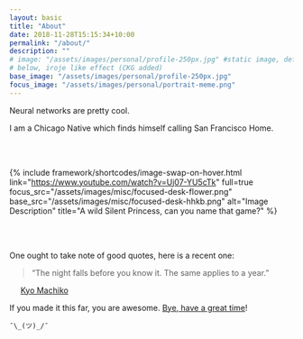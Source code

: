 ```yaml
---
layout: basic
title: "About"
date: 2018-11-28T15:15:34+10:00
permalink: "/about/"
description: ""
# image: "/assets/images/personal/profile-250px.jpg" #static image, default
# below, iroje like effect (CKG added)
base_image: "/assets/images/personal/profile-250px.jpg"
focus_image: "/assets/images/personal/portrait-meme.png"
---
```



Neural networks are pretty cool.

I am a Chicago Native which finds himself calling San Francisco Home.



<br>


<br>


{% include framework/shortcodes/image-swap-on-hover.html
  link="https://www.youtube.com/watch?v=Uj07-YU5cTk" 
  full=true 
  focus_src="/assets/images/misc/focused-desk-flower.png" 
  base_src="/assets/images/misc/focused-desk-hhkb.png"
  alt="Image Description"
  title="A wild Silent Princess, can you name that game?" 
%}

<br>

<br>


One ought to take note of good quotes, here is a recent one:

> “The night falls before you know it. The same applies to a year.”

&nbsp;&nbsp;&nbsp;&nbsp;&nbsp;[Kyo Machiko](https://www.instagram.com/kyomachiko/)


If you made it this far, you are awesome. [Bye, have a great time](https://www.youtube.com/watch?v=WUl9NPPMx8s)!

`¯\_(ツ)_/¯`


<br>

<br>


